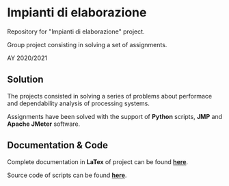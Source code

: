 # Impianti di elaborazione
Repository for "Impianti di elaborazione" project.

Group project consisting in solving a set of assignments. 

AY 2020/2021

## Solution

The projects consisted in solving a series of problems about performace and dependability analysis of processing systems.

Assignments have been solved with the support of **Python** scripts, **JMP** and **Apache JMeter** software.

## Documentation & Code

Complete documentation in **LaTex** of project can be found **[here](/Elaborato_Impianti.pdf)**.

Source code of scripts can be found **[here](/Scripts/)**.

